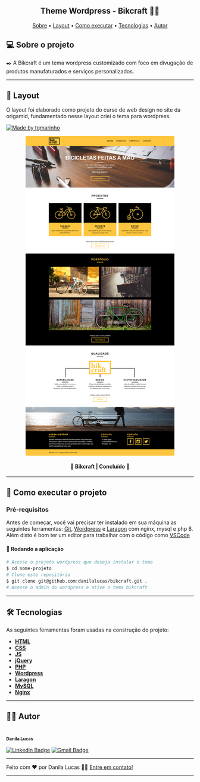 <h2 align="center"> 
	Theme Wordpress - Bikcraft 🚴🏻
</h2>

<p align="center">
 <a href="#-sobre-o-projeto">Sobre</a> •
 <a href="#-layout">Layout</a> • 
 <a href="#-como-executar-o-projeto">Como executar</a> • 
 <a href="#-tecnologias">Tecnologias</a> •  
 <a href="#-autor">Autor</a>
</p>

## 💻 Sobre o projeto

✒️ A Bikcraft é um tema wordpress customizado com foco em divugação de produtos manufaturados e serviços personalizados.

---

## 🎨 Layout

O layout foi elaborado como projeto do curso de web design no site da origamid, fundamentado nesse layout criei o tema para wordpress.

<a href="https://www.origamid.com/">
  <img alt="Made by tgmarinho" src="https://img.shields.io/badge/Acessar-Site-%2304D361">
</a>

<p align="center" style="display: flex; align-items: flex-start; justify-content: center;">
  <img alt="Layout" title="#layout" src="./wp-content/themes/bikcraft/assets/img/layout.png" width="400px">
</p>

<h4 align="center"> 
	🥇 Bikcraft | Concluído 🥇
</h4>

---

## 📌 Como executar o projeto

### Pré-requisitos

Antes de começar, você vai precisar ter instalado em sua máquina as seguintes ferramentas:
[Git](https://git-scm.com), [Wordpress](https://wordpress.com/pt-br/) e [Laragon](https://laragon.org/) com nginx, mysql e php 8. Além disto é bom ter um editor para trabalhar com o código como [VSCode](https://code.visualstudio.com/)

#### 🧭 Rodando a aplicação
```bash
# Acesse o projeto wordpress que deseja instalar o tema
$ cd nome-projeto
# Clone este repositório
$ git clone git@github.com:danilalucas/bikcraft.git .
# Acesse o admin do wordpress e ative o tema bikcraft
```
---

## 🛠 Tecnologias

As seguintes ferramentas foram usadas na construção do projeto:

-   **[HTML](https://html.com/)**
-   **[CSS](https://www.w3.org/Style/CSS/Overview.en.html)**
-   **[JS](https://www.javascript.com/)**
-   **[jQuery](https://jquery.com/)**
-   **[PHP](https://www.php.net/)**
-   **[Wordpress](https://wordpress.com/pt-br/)**
-   **[Laragon](https://laragon.org/)**
-   **[MySQL](https://www.mysql.com/)**
-   **[Nginx](https://www.nginx.com/)**


---

## 👩‍💻 Autor

<a href="https://github.com/danilalucas">
 <img style="border-radius: 50%;" src="https://avatars.githubusercontent.com/u/80535640?v=4" width="100px;" alt=""/>
 <br />
 <sub><b>Daníla Lucas</b></sub></a> <a href="https://github.com/danilalucas" title="Profile"></a>
 <br />

[![Linkedin Badge](https://img.shields.io/badge/-Danila%20Lucas-blue?style=flat-square&logo=Linkedin&logoColor=white&link=https://www.linkedin.com/in/dan%C3%ADla-lucas/)](https://www.linkedin.com/in/dan%C3%ADla-lucas/) 
[![Gmail Badge](https://img.shields.io/badge/-danilatemoteolucas@gmail.com-c14438?style=flat-square&logo=Gmail&logoColor=white&link=mailto:danilatemoteolucas@gmail.com)](mailto:danilatemoteolucas@gmail.com)

---

Feito com ❤️ por Daníla Lucas 👋🏽 [Entre em contato!](https://www.linkedin.com/in/dan%C3%ADla-lucas/)

---


